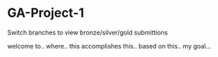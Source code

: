 # GA-Project-1

Switch branches to view bronze/silver/gold submittions

welcome to.. where.. this accomplishes this.. based on this.. my goal...